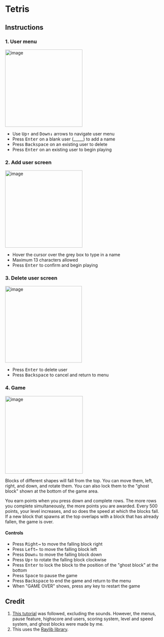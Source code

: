 # Tetris
## Instructions
### 1. User menu
<img width="250" alt="image" src="https://github.com/nedsels/tetris/assets/142703703/fac44573-8434-4c4e-9c0f-bdc59ae34dcd">

- Use <kbd>Up↑</kbd> and <kbd>Down↓</kbd> arrows to navigate user menu
- Press <kbd>Enter</kbd> on a blank user (_____) to add a name
- Press <kbd>Backspace</kbd> on an existing user to delete
- Press <kbd>Enter</kbd> on an existing user to begin playing

### 2. Add user screen
<img width="250" alt="image" src="https://github.com/nedsels/tetris/assets/142703703/72872c7c-0308-401a-a7b9-ebc93c930c76">

- Hover the cursor over the grey box to type in a name
- Maximum 13 characters allowed
- Press <kbd>Enter</kbd> to confirm and begin playing

### 3. Delete user screen
<img width="248" alt="image" src="https://github.com/nedsels/tetris/assets/142703703/bd48fd45-2a80-4730-bc9c-51512244e0dd">

- Press <kbd>Enter</kbd> to delete user
- Press <kbd>Backspace</kbd> to cancel and return to menu

### 4. Game
<img width="251" alt="image" src="https://github.com/nedsels/tetris/assets/142703703/8504d3ea-92ec-4e54-a85c-bd6376a24ebd">

Blocks of different shapes will fall from the top. You can move them, left, right, and down, and rotate them. You can also lock them to the "ghost block" shown at the bottom of the game area.

You earn points when you press down and complete rows. The more rows you complete simultaneously, the more points you are awarded. Every 500 points, your level increases, and so does the speed at which the blocks fall. If a new block that spawns at the top overlaps with a block that has already fallen, the game is over.

#### Controls
- Press <kbd>Right→</kbd> to move the falling block right
- Press <kbd>Left←</kbd> to move the falling block left
- Press <kbd>Down↓</kbd> to move the falling block down
- Press <kbd>Up↑</kbd> to rotate the falling block clockwise
- Press <kbd>Enter</kbd> to lock the block to the position of the "ghost block" at the bottom
- Press <kbd>Space</kbd> to pause the game
- Press <kbd>Backspace</kbd> to end the game and return to the menu
- When "GAME OVER" shows, press any key to restart the game

## Credit
1. [This tutorial](https://youtu.be/wVYKG_ch4yM) was followed, excluding the sounds. However, the menus, pause feature, highscore and users, scoring system, level and speed system, and ghost blocks were made by me.
2. This uses the [Raylib library](https://www.raylib.com/).
